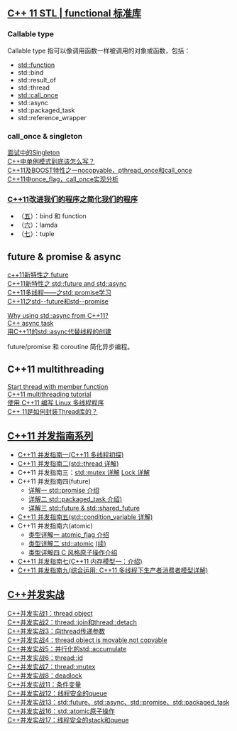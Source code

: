 
## [C++ 11 STL | functional 标准库](http://www.sczyh30.com/posts/C-C/cpp-stl-functional/)
### Callable type
Callable type 指可以像调用函数一样被调用的对象或函数，包括：

- [std::function](http://www.jellythink.com/archives/771)  
- std::bind  
- std::result_of  
- std::thread  
- [std::call_once](http://blog.csdn.net/cywosp/article/details/8968655)  
- std::async  
- std::packaged_task  
- std::reference_wrapper  

### call_once & singleton
[面试中的Singleton](http://www.cnblogs.com/loveis715/archive/2012/07/18/2598409.html)  
[C++中单例模式到底该怎么写？](https://segmentfault.com/q/1010000000593968)  
[C++11及BOOST特性之一nocopyable，pthread_once和call_once](http://fpcfjf.blog.163.com/blog/static/5546979320131149331846/)  
[C++11中once_flag，call_once实现分析](http://blog.csdn.net/hengyunabc/article/details/33031465)  

### [C++11改进我们的程序之简化我们的程序](http://www.cnblogs.com/qicosmos/category/490693.html)

- （[五](http://www.cnblogs.com/qicosmos/p/3302144.html)）：bind 和 function  
- （[六](http://www.cnblogs.com/qicosmos/p/3304471.html)）：lamda  
- （[七](http://www.cnblogs.com/qicosmos/p/3318070.html)）：tuple  

## future & promise & async
[c++11新特性之 future](http://www.cnblogs.com/taiyang-li/p/5914167.html)  
[C++11新特性之 std::future and std::async](http://blog.csdn.net/wangshubo1989/article/details/49872199)  
[C++11多线程——<future>之std::promise学习](http://blog.csdn.net/u013507368/article/details/45112071)  
[C++11之std--future和std--promise](http://blog.csdn.net/aiwuzhi12/article/details/63685019)  

[Why using std::async from C++11?](http://stackoverflow.com/questions/17963172/why-using-stdasync-from-c11)  
[C++ async task](http://www.cnblogs.com/zhuyp1015/p/4020971.html)  
[用C++11的std::async代替线程的创建](http://www.cnblogs.com/qicosmos/p/3534211.html)  

future/promise 和 coroutine 简化异步编程。

## C++11 multithreading
[Start thread with member function](http://stackoverflow.com/questions/10673585/start-thread-with-member-function)  
[C++11 multithreading tutorial](https://solarianprogrammer.com/2011/12/16/cpp-11-thread-tutorial/)  
[使用 C++11 编写 Linux 多线程程序](http://www.ibm.com/developerworks/cn/linux/1412_zhupx_thread/index.html)  
[C++ 11是如何封装Thread库的？](https://www.zhihu.com/question/30553807)  

## [C++11 并发指南系列](http://www.cnblogs.com/haippy/p/3284540.html)

- [C++11 并发指南一(C++11 多线程初探)](http://www.cnblogs.com/haippy/p/3235560.html)  
- [C++11 并发指南二(std::thread 详解)](http://www.cnblogs.com/haippy/p/3236136.html)  
- C++11 并发指南三：[std::mutex 详解](http://www.cnblogs.com/haippy/p/3237213.html)   [Lock 详解](http://www.cnblogs.com/haippy/p/3346477.html)  
- C++11 并发指南四(future)  
	- [详解一 std::promise 介绍](http://www.cnblogs.com/haippy/p/3239248.html)   
	- [详解二 std::packaged_task 介绍)](http://www.cnblogs.com/haippy/p/3279565.html)  
	- [详解三 std::future & std::shared_future](http://www.cnblogs.com/haippy/p/3280643.html)  
- [C++11 并发指南五(std::condition_variable 详解)](http://www.cnblogs.com/haippy/p/3252041.html)  
- C++11 并发指南六(atomic)  
	- [类型详解一 atomic_flag 介绍](http://www.cnblogs.com/haippy/p/3252056.html)  
	- [类型详解二 std::atomic](http://www.cnblogs.com/haippy/p/3301408.html) [(续)](http://www.cnblogs.com/haippy/p/3304556.html)  
	- [类型详解四 C 风格原子操作介绍](http://www.cnblogs.com/haippy/p/3306625.html)  
- [C++11 并发指南七(C++11 内存模型一：介绍)](http://www.cnblogs.com/haippy/p/3412858.html)  
- [C++11 并发指南九(综合运用: C++11 多线程下生产者消费者模型详解)](http://www.cnblogs.com/haippy/p/3252092.html)  

## [C++并发实战](http://blog.csdn.net/liuxuejiang158/article/category/1774739)
[C++并发实战1：thread object](http://blog.csdn.net/liuxuejiang158blog/article/details/17025577)  
[C++并发实战2：thread::join和thread::detach](http://blog.csdn.net/liuxuejiang158blog/article/details/17068723)  
[C++并发实战3：向thread传递参数](http://blog.csdn.net/liuxuejiang158blog/article/details/17090971)  
[C++并发实战4：thread object is movable,not copyable](http://blog.csdn.net/liuxuejiang158blog/article/details/17096261)  
[C++并发实战5：并行化的std::accumulate](http://blog.csdn.net/liuxuejiang158blog/article/details/17118649)  
[C++并发实战6：thread::id](http://blog.csdn.net/liuxuejiang158blog/article/details/17121253)  
[C++并发实战7：thread::mutex](http://blog.csdn.net/liuxuejiang158blog/article/details/17144485)  
[C++并发实战8：deadlock](http://blog.csdn.net/liuxuejiang158blog/article/details/17241387)  
[C++并发实战11：条件变量](http://blog.csdn.net/liuxuejiang158blog/article/details/17297135)  
[C++并发实战12：线程安全的queue](http://blog.csdn.net/liuxuejiang158blog/article/details/17301739)  
[C++并发实战13：std::future、std::async、std::promise、std::packaged_task](http://blog.csdn.net/liuxuejiang158blog/article/details/17354115)  
[C++并发实战16：std::atomic原子操作](http://blog.csdn.net/liuxuejiang158blog/article/details/17413149)  
[C++并发实战17：线程安全的stack和queue](http://blog.csdn.net/liuxuejiang158blog/article/details/17523477)  